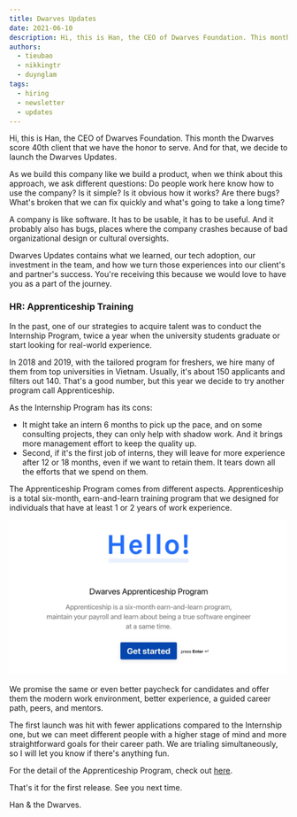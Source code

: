 ```yaml
---
title: Dwarves Updates
date: 2021-06-10
description: Hi, this is Han, the CEO of Dwarves Foundation. This month the Dwarves score 40th client that we have the honor to serve. And for that, we decide to launch the Dwarves Updates.
authors:
  - tieubao
  - nikkingtr
  - duynglam
tags:
  - hiring
  - newsletter
  - updates
---
```


Hi, this is Han, the CEO of Dwarves Foundation. This month the Dwarves score 40th client that we have the honor to serve. And for that, we decide to launch the Dwarves Updates.

As we build this company like we build a product, when we think about this approach, we ask different questions: Do people work here know how to use the company? Is it simple? Is it obvious how it works? Are there bugs? What's broken that we can fix quickly and what's going to take a long time?

A company is like software. It has to be usable, it has to be useful. And it probably also has bugs, places where the company crashes because of bad organizational design or cultural oversights.

Dwarves Updates contains what we learned, our tech adoption, our investment in the team, and how we turn those experiences into our client's and partner's success. You're receiving this because we would love to have you as a part of the journey.

### HR: Apprenticeship Training

In the past, one of our strategies to acquire talent was to conduct the Internship Program, twice a year when the university students graduate or start looking for real-world experience.

In 2018 and 2019, with the tailored program for freshers, we hire many of them from top universities in Vietnam. Usually, it's about 150 applicants and filters out 140. That's a good number, but this year we decide to try another program call Apprenticeship.

As the Internship Program has its cons:

- It might take an intern 6 months to pick up the pace, and on some consulting projects, they can only help with shadow work. And it brings more management effort to keep the quality up.
- Second, if it's the first job of interns, they will leave for more experience after 12 or 18 months, even if we want to retain them. It tears down all the efforts that we spend on them.

The Apprenticeship Program comes from different aspects. Apprenticeship is a total six-month, earn-and-learn training program that we designed for individuals that have at least 1 or 2 years of work experience.

![](assets/dwarves-updates-20240312105331395.webp)

We promise the same or even better paycheck for candidates and offer them the modern work environment, better experience, a guided career path, peers, and mentors.

The first launch was hit with fewer applications compared to the Internship one, but we can meet different people with a higher stage of mind and more straightforward goals for their career path. We are trialing simultaneously, so I will let you know if there's anything fun.

For the detail of the Apprenticeship Program, check out [here](https://memo.d.foundation/careers/apprentice/dwarves-foundation-apprenticeship-batch-of-2022/).

That's it for the first release. See you next time.

Han & the Dwarves.
